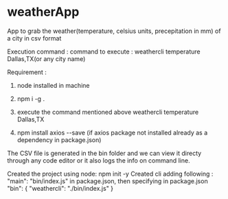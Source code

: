 # weatherApp
App to grab the weather(temperature, celsius units, precepitation in mm) of a city in csv format

Execution command : command to execute : weathercli temperature Dallas,TX(or any city name)

Requirement : 
1) node installed in machine 

2) npm i -g .

3) execute the command mentioned above weathercli temperature Dallas,TX

4) npm install axios --save (if axios package not installed already as a dependency in package.json)

The CSV file is generated in the bin folder and we can view it directy through any code editor or it also logs the info on command line. 


Created the project using node: npm init -y
Created cli adding following :
"main": "bin/index.js" in package.json,
then specifying in package.json 
"bin": {
    "weathercli": "./bin/index.js"
  }

